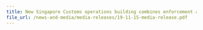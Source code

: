 ```yaml
---
title: New Singapore Customs operations building combines enforcement and compliance functions under one roof 
file_url: /news-and-media/media-releases/19-11-15-media-release.pdf
---
```

